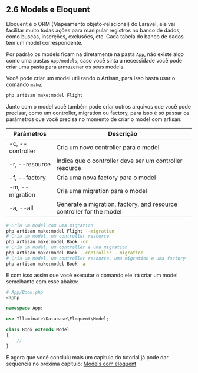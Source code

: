 ## 2.6 Models e Eloquent

Eloquent é o ORM (Mapeamento objeto-relacional) do Laravel, ele vai facilitar muito todas ações para manipular registros no banco de dados, como buscas, inserções, exclusões, etc. Cada tabela do banco de dados tem um model correspondente.

Por padrão os models ficam na diretamente na pasta `App`, não existe algo como uma pastas `App/models`, caso você sinta a necessidade você pode criar uma pasta para armazenar os seus models.

Você pode criar um model utilizando o Artisan, para isso basta usar o comando `make`:

```bash
php artisan make:model Flight
```

Junto com o model você também pode criar outros arquivos que você pode precisar, como um controller, migration ou factory, para isso é só passar os parâmetros que você precisa no momento de criar o model com artisan:

| Parâmetros       | Descrição                                                                    |
| ---------------- | ---------------------------------------------------------------------------- |
| -c, --controller | Cria um novo controller para o model                                         |
| -r, --resource   | Indica que o controller deve ser um controller resource                      |
| -f, --factory    | Cria uma nova factory para o model                                           |
| -m, --migration  | Cria uma migration para o model                                              |
| -a, --all        | Generate a migration, factory, and resource controller for the model         |


```bash
# Cria um model com uma migration
php artisan make:model Flight --migration
# Cria um model, um controller resource
php artisan make:model Book -cr
# Cria um model, um controller e uma migration
php artisan make:model Book --controller --migration
# Cria um model, um controller resource, uma migration e uma factory
php artisan make:model Book -a
```

E com isso assim que você executar o comando ele irá criar um model semelhante com esse abaixo:

```php
# App/Book.php
<?php

namespace App;

use Illuminate\Database\Eloquent\Model;

class Book extends Model
{
    //
}
```

E agora que você concluiu mais um capitulo do tutorial já pode dar sequencia no próxima capitulo: [Models com eloquent](./7-Request-response.md)
